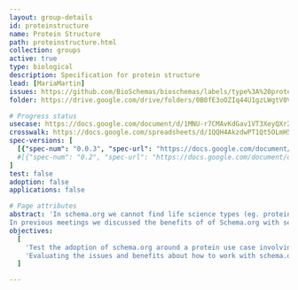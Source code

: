 ```yaml
---
layout: group-details
id: proteinstructure
name: Protein Structure
path: proteinstructure.html
collection: groups
active: true
type: biological
description: Specification for protein structure
lead: [MariaMartin]
issues: https://github.com/BioSchemas/bioschemas/labels/type%3A%20proteinstructure
folder: https://drive.google.com/drive/folders/0B0fE3oOZIq44U1gzLWgtV0VBaTQ

# Progress status
usecase: https://docs.google.com/document/d/1MNU-r7CMAvKdGav1VT3XeyQXr2XwRA6JXDsoWoA0R1E
crosswalk: https://docs.google.com/spreadsheets/d/1QQH4AkzdwPT1Qt5OLmH5HosLpkFU7khwE4Ql9_Cb9ZQ
spec-versions: [
  [{"spec-num": "0.0.3", "spec-url": "https://docs.google.com/document/d/17WF8wE82TNFA9loHg05WasyjcePNBMkUUcY8LhUo8JA"}]#,
  #[{"spec-num": "0.2", "spec-url": "https://docs.google.com/document/d/1fn-of4cxGJLYiw1G3-KepZsIE0Ptq4GSx-h3jPmvdvc"}]
]
test: false
adoption: false
applications: false

# Page attributes
abstract: 'In schema.org we cannot find life science types (eg. protein, gene, biological pathway) except those types that overlap with healthcare and medicine domains defined by the health schema.org extension (eg. drug, artery).
In previous meetings we discussed the benefits of of Schema.org with several data providers but we also came with a list of concerns that need to be evaluated to be able to encourage data providers to adopt Bioschemas.'
objectives:
  [
    'Test the adoption of schema.org around a protein use case involving protein resources.',
    'Evaluating the issues and benefits about how to work with schema.org and Bioschemas'
  ]

---
```

